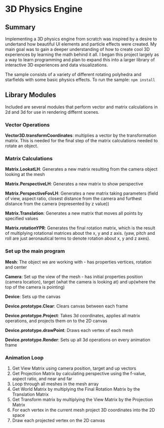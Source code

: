 # 3D Physics Engine

## Summary
Implementing a 3D physics engine from scratch was inspired by a desire to undertand how beautiful UI elements and particle effects were created. My main goal was to gain a deeper understanding of how to create cool 3D experiences by learning the math behind it all. I began this project largely as a way to learn programming and plan to expand this into a larger library of interactive 3D experiences and data visualizations. 

The sample consists of a variety of different rotating polyhedra and starfields with some basic physics effects. To run the sample:
```npm install```

## Library Modules
Included are several modules that perform vector and matrix calculations in 2d and 3d for use in rendering differnt scenes. 

### Vector Operations
**Vector3D.transformCoordinates**: multiplies a vector by the transformation matrix. This is needed for the final step of the matrix calculations needed to rotate an object.

### Matrix Calculations
**Matrix.LookatLH**: Generates a new matrix resulting from the camera object looking at the mesh

**Matrix.PerspectiveLH**: Generates a new matrix to show perspective

**Matrix.PerspectiveFovLH**: Generates a new matrix taking parameters (field of view, aspect ratio, closest distance from the camera and furthest distance from the camera (represented by z value))

**Matrix.Translation**: Generates a new matrix that moves all points by specified values

**Matrix.rotationYPR**: Generates the final rotation matrix, which is the result of multiplying rotational matrices about the x, y and z axis. (yaw, pitch and roll are just aeronautical terms to denote rotation about x, y and z axes).

### Set up the main program
**Mesh**: The object we are working with - has properties vertices, rotation and center

**Camera**: Set up the view of the mesh - has initial properties position (camera location), target (what the camera is looking at) and up(where the top of the camera is pointing)

**Device**: Sets up the canvas

**Device.prototype.Clear**: Clears canvas between each frame

**Device.prototype.Project**: Takes 3d coordinates, applies all matrix operations, and projects them on to the 2D canvas

**Device.prototype.drawPoint**: Draws each vertex of each mesh

**Device.prototype.Render**: Sets up all 3d operations on every animation frame

### Animation Loop
1. Get View Matrix using camera position, target and up vectors
2. Get Projection Matrix by calculating perspective using the f-value, aspect ratio, and near and far
3. Loop through all meshes in the mesh array
4. Get World Matrix by multiplying the Final Rotation Matrix by the Translation Matrix
5. Get Transform matrix by multiplying the View Matrix by the Projection Matrix
6. For each vertex in the current mesh project 3D coordinates into the 2D space
7. Draw each projected vertex on the 2D canvas

